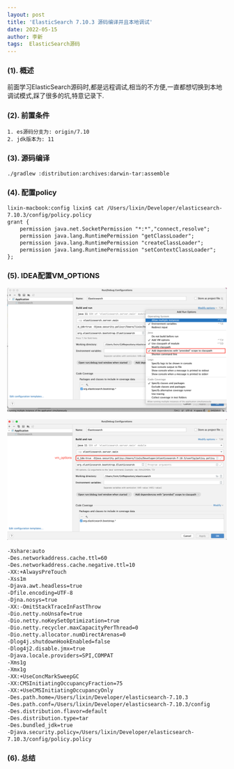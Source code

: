 ```yaml
---
layout: post
title: 'ElasticSearch 7.10.3 源码编译并且本地调试' 
date: 2022-05-15
author: 李新
tags:  ElasticSearch源码
---
```


### (1). 概述
前面学习ElasticSearch源码时,都是远程调试,相当的不方便,一直都想切换到本地调试模式,踩了很多的坑,特意记录下. 

### (2). 前置条件
```
1. es源码分支为: origin/7.10
2. jdk版本为: 11
```
### (3). 源码编译
```
./gradlew :distribution:archives:darwin-tar:assemble
```
### (4). 配置policy
```
lixin-macbook:config lixin$ cat /Users/lixin/Developer/elasticsearch-7.10.3/config/policy.policy
grant {
	permission java.net.SocketPermission "*:*","connect,resolve";
	permission java.lang.RuntimePermission "getClassLoader";
	permission java.lang.RuntimePermission "createClassLoader";
	permission java.lang.RuntimePermission "setContextClassLoader";
};
```
### (5). IDEA配置VM_OPTIONS
!["IDEA配置dependencies with provider scope to classpath"](/assets/elasticsearch/imgs/es-local-debug-2.png)

!["IDEA配置vm_options"](/assets/elasticsearch/imgs/es-debug.png)

```
-Xshare:auto
-Des.networkaddress.cache.ttl=60
-Des.networkaddress.cache.negative.ttl=10
-XX:+AlwaysPreTouch
-Xss1m
-Djava.awt.headless=true
-Dfile.encoding=UTF-8
-Djna.nosys=true
-XX:-OmitStackTraceInFastThrow
-Dio.netty.noUnsafe=true
-Dio.netty.noKeySetOptimization=true
-Dio.netty.recycler.maxCapacityPerThread=0
-Dio.netty.allocator.numDirectArenas=0
-Dlog4j.shutdownHookEnabled=false
-Dlog4j2.disable.jmx=true
-Djava.locale.providers=SPI,COMPAT
-Xms1g
-Xmx1g
-XX:+UseConcMarkSweepGC
-XX:CMSInitiatingOccupancyFraction=75
-XX:+UseCMSInitiatingOccupancyOnly
-Des.path.home=/Users/lixin/Developer/elasticsearch-7.10.3
-Des.path.conf=/Users/lixin/Developer/elasticsearch-7.10.3/config
-Des.distribution.flavor=default
-Des.distribution.type=tar
-Des.bundled_jdk=true
-Djava.security.policy=/Users/lixin/Developer/elasticsearch-7.10.3/config/policy.policy
```
### (6). 总结
